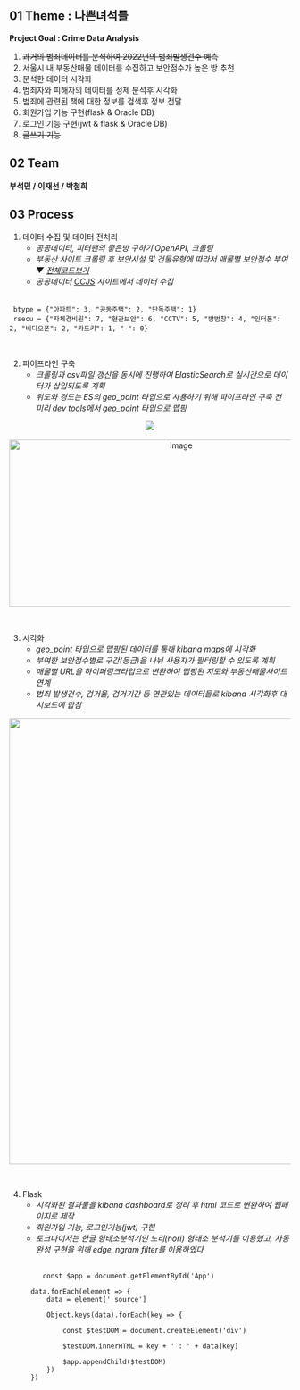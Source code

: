 ## 01 Theme : 나쁜녀석들 <br>

**Project Goal : Crime Data Analysis**
1. ~~과거의 범죄데이터를 분석하여 2022년의 범죄발생건수 예측~~<br>
2. 서울시 내 부동산매물 데이터를 수집하고 보안점수가 높은 방 추천
3. 분석한 데이터 시각화
4. 범죄자와 피해자의 데이터를 정제 분석후 시각화
5. 범죄에 관련된 책에 대한 정보를 검색후 정보 전달
6. 회원가입 기능 구현(flask & Oracle DB)
7. 로그인 기능 구현(jwt & flask & Oracle DB)
8. ~~글쓰기 기능~~



## 02 Team <br>

**부석민 / 이재선 / 박철희**

## 03 Process<br>

1. 데이터 수집 및 데이터 전처리<br>
   - _공공데이터, 피터팬의 좋은방 구하기 OpenAPI, 크롤링_<br>
   - _부동산 사이트 크롤링 후 보안시설 및 건물유형에 따라서 매물별 보안점수 부여　▼ [전체코드보기](https://github.com/Sun1203/Crime_analysis_project/blob/PCH/peterpan.py)_<br>
   - _공공데이터 [CCJS](https://www.crimestats.or.kr/portal/stat/easyStatPage.do) 사이트에서 데이터 수집_<br><br>
  ```
   btype = {"아파트": 3, "공동주택": 2, "단독주택": 1}
   rsecu = {"자체경비원": 7, "현관보안": 6, "CCTV": 5, "방범창": 4, "인터폰": 2, "비디오폰": 2, "카드키": 1, "-": 0}
   ```
   
<br>
   
2. 파이프라인 구축
   - _크롤링과 csv파일 갱신을 동시에 진행하여 ElasticSearch로 실시간으로 데이터가 삽입되도록 계획_<br>
   - _위도와 경도는 ES의 geo_point 타입으로 사용하기 위해 파이프라인 구축 전 미리 dev tools에서 geo_point 타입으로 맵핑_
   
<p align="center"><a href='https://ifh.cc/v-6JDIUF' target='_blank'><img src='https://ifh.cc/g/6JDIUF.gif' border='0'></a><br><br>
   <a href="https://ibb.co/VgvwKc1"><img src="https://i.ibb.co/m9HNxVj/image.png" alt="image" border="0" height="300px" width="600px"></a><br><p><br>

3. 시각화
   - _geo_point 타입으로 맵핑된 데이터를 통해 kibana maps에 시각화_<br>
   - _부여한 보안점수별로 구간(등급)을 나눠 사용자가 필터링할 수 있도록 계획_<br>
   - _매물별 URL을 하이퍼링크타입으로 변환하여 맵핑된 지도와 부동산매물사이트 연계_<br>
   - _범죄 발생건수, 검거율, 검거기간 등 연관있는 데이터들로 kibana 시각화후 대시보드에 합침_<br>
<p align="center"><a href='https://ifh.cc/v-wVAq9r' target='_blank'><img src='https://ifh.cc/g/wVAq9r.gif' border='0' width="800px"></a></p><br>
   

4. Flask
   - _시각화된 결과물을 kibana dashboard로 정리 후 html 코드로 변환하여 웹페이지로 제작_<br>
   - _회원가입 기능, 로그인기능(jwt) 구현_
   - _토크나이저는 한글 형태소분석기인 노리(nori) 형태소 분석기를 이용했고, 자동완성 구현을 위해 edge_ngram filter를 이용하였다_<br><br>
   ```
        const $app = document.getElementById('App')

     data.forEach(element => {
         data = element['_source']

         Object.keys(data).forEach(key => {

             const $testDOM = document.createElement('div')

             $testDOM.innerHTML = key + ' : ' + data[key]

             $app.appendChild($testDOM)
         })
     })
     ```
